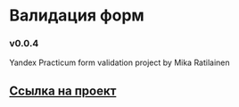 # Валидация форм

### v0.0.4

Yandex Practicum form validation project by Mika Ratilainen

## [Ссылка на проект](https://mikaratilainen.github.io/form-validation/)
